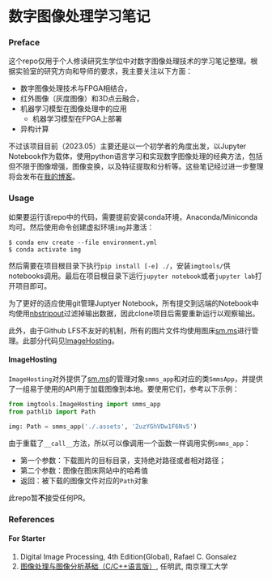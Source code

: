 # 数字图像处理学习笔记

### Preface

这个repo仅用于个人修读研究生学位中对数字图像处理技术的学习笔记整理。根据实验室的研究方向和导师的要求，我主要关注以下方面：

- 数字图像处理技术与FPGA相结合，
- 红外图像（灰度图像）和3D点云融合，
- 机器学习模型在图像处理中的应用
    - 机器学习模型在FPGA上部署
- 异构计算

不过该项目目前（2023.05）主要还是以一个初学者的角度出发，以Jupyter Notebook作为载体，使用python语言学习和实现数字图像处理的经典方法，包括但不限于图像增强，图像变换，以及特征提取和分析等。这些笔记经过进一步整理将会发布在[我的博客](https://blogs.stephen-zhang.cn)。

### Usage

如果要运行该repo中的代码，需要提前安装conda环境，Anaconda/Miniconda均可。然后使用命令创建虚拟环境`img`并激活：

```shell
$ conda env create --file environment.yml
$ conda activate img
```

然后需要在项目根目录下执行`pip install [-e] ./`，安装`imgtools/`供notebooks调用。最后在项目根目录下运行`jupyter notebook`或者`jupyter lab`打开项目即可。

为了更好的适应使用git管理Juptyer Notebook，所有提交到远端的Notebook中均使用[nbstripout](https://github.com/kynan/nbstripout)过滤掉输出数据，因此clone项目后需要重新运行以观察输出。

此外，由于Github LFS不友好的机制，所有的图片文件均使用图床[sm.ms](https://smms.app)进行管理。此部分代码见[ImageHosting](./imgtools/ImageHosting/)。

#### ImageHosting

`ImageHosting`对外提供了[sm.ms](https://smms.app)的管理对象`smms_app`和对应的类`SmmsApp`，并提供了一组易于使用的API用于加载图像到本地。要使用它们，参考以下示例：

```python
from imgtools.ImageHosting import smms_app
from pathlib import Path

img: Path = smms_app('./.assets', '2uzYGhVDw1F6Nv5')
```

由于重载了`__call__`方法，所以可以像调用一个函数一样调用实例`smms_app`：

- 第一个参数：下载图片的目标目录，支持绝对路径或者相对路径；
- 第二个参数：图像在图床网站中的哈希值
- 返回：被下载的图像文件对应的`Path`对象

此repo暂**不**接受任何PR。

### References

#### For Starter

1. Digital Image Processing, 4th Edition(Global), Rafael C. Gonsalez
2. [图像处理与图像分析基础（C/C++语言版）](http://www.tup.tsinghua.edu.cn/booksCenter/book_08523801.html), 任明武, 南京理工大学

<!-- EOF -->
